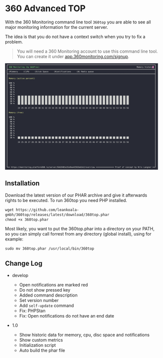 # 360 Advanced TOP

With the 360 Monitoring command line tool `360top` you are able to see all major monitoring information for the current server.

The idea is that you do not have a context switch when you try to fix a problem.

> You will need a 360 Monitoring account to use this command line tool. You can create it under [app.360monitoring.com/signup](https://app.360monitoring.com/signup).


![Memory Metric](docs/images/360-top-1.png)

## Installation

Download the latest version of our PHAR archive and give it afterwards rights to be executed. To run 360top you need PHP
installed.

```shell
wget https://github.com/leankoala-gmbh/360top/releases/latest/download/360top.phar
chmod +x 360top.phar
```

Most likely, you want to put the 360top.phar into a directory on your PATH, so you can simply call forrest from any
directory (global install), using for example:

```shell
sudo mv 360top.phar /usr/local/bin/360top
```

## Change Log

- develop
  - Open notifications are marked red
  - Do not show pressed key
  - Added command description
  - Set version number
  - Add `self-update` command
  - Fix: PHPStan
  - Fix: Open notifications do not have an end date



- 1.0
  - Show historic data for memory, cpu, disc space and notifications
  - Show custom metrics
  - Initialization script
  - Auto build the phar file
